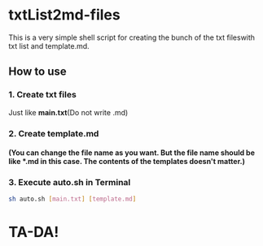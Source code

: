 # txtList2md-files

This is a very simple shell script for creating the bunch of the txt fileswith txt list and template.md.

## How to use

### 1. Create txt files

Just like **main.txt**(Do not write .md)

### 2. Create template.md

#### (You can change the file name as you want. But the file name should be like \*.md in this case. The contents of the templates doesn't matter.)

### 3. Execute auto.sh in Terminal

```sh
sh auto.sh [main.txt] [template.md]
```

# TA-DA!
